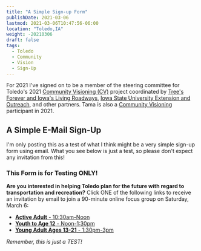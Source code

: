 ```yaml
---
title: "A Simple Sign-up Form"
publishDate: 2021-03-06
lastmod: 2021-03-06T10:47:56-06:00
location: "Toledo,IA"
weight: -20210306
draft: false
tags:
  - Toledo
  - Community
  - Vision
  - Sign-Up
---
```


For 2021 I've signed on to be a member of the steering committee for Toledo's 2021 [Community Visioning (CV)](https://www.communityvisioning.org/toledo/) project coordinated by [Tree's Forever and Iowa's Living Roadways](http://www.treesforever.org/IowasLivingRoadways), [Iowa State University Extension and Outreach](https://www.extension.iastate.edu/), and other partners.  Tama is also a [Community Visioning](https://www.communityvisioning.org/tama/) participant in 2021.  

## A Simple E-Mail Sign-Up

I'm only posting this as a test of what I think might be a very simple sign-up form using email.  What you see below is just a test, so please don't expect any invitation from this!  

### This Form is for Testing ONLY!

**Are you interested in helping Toledo plan for the future with regard to transportation and recreation?** Click ONE of the following links to receive an invitation by email to join a 90-minute online focus group on Saturday, March 6:  

  - [**Active Adult** - 10:30am-Noon](mailto:mark.mcfate@icloud.com?subject=Toledo:Active%20Adult&body=Please%20send%20this%20email%20to%20confirm%20your%20interest.%20Thank%20You!)
  - [**Youth to Age 12** - Noon-1:30pm](mailto:mark.mcfate@icloud.com?subject=Toledo:Youth&body=Please%20send%20this%20email%20to%20confirm%20your%20interest.%20Thank%20You!)
  - [**Young Adult Ages 13-21** - 1:30pm-3pm](mailto:mark.mcfate@icloud.com?subject=Toledo:Young%20Adult&body=Please%20send%20this%20email%20to%20confirm%20your%20interest.%20Thank%20You!)

_Remember, this is just a TEST!_
